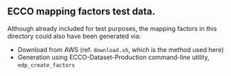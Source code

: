 ## ECCO mapping factors test data.

Although already included for test purposes, the mapping factors in
this directory could also have been generated via:

- Download from AWS (ref. `download.sh`, which is the method used here)
- Generation using ECCO-Dataset-Production command-line utility,
  `edp_create_factors`

